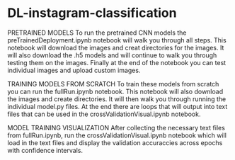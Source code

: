 # DL-instagram-classification

PRETRAINED MODELS
To run the pretrained CNN models the preTrainedDeployment.ipynb notebook will walk you through all steps. This notebook will download the images and creat directories for the images. It will also download the .h5 models and will continue to walk you through testing them on the images. Finally at the end of the notebook you can test individual images and upload custom images.

TRAINING MODELS FROM SCRATCH
To train these models from scratch you can run the fullRun.ipynb notebook. This notebook will also download the images and create directories. It will then walk you through running the individual model.py files. At the end there are loops that will output into text files that can be used in the crossValidationVisual.ipynb notebook.

MODEL TRAINING VISUALIZATION
After collecting the necessary text files from fullRun.ipynb, run the crossValidationVisual.ipynb notebook which will load in the text files and display the validation accuraccies across epochs with confidence intervals.
